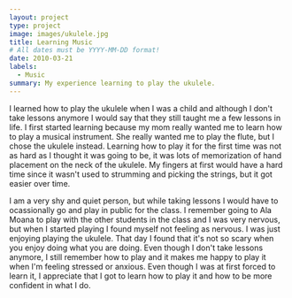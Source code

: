 ```yaml
---
layout: project
type: project
image: images/ukulele.jpg
title: Learning Music
# All dates must be YYYY-MM-DD format!
date: 2010-03-21
labels:
  - Music
summary: My experience learning to play the ukulele.
---
```


I learned how to play the ukulele when I was a child and although I don't take lessons anymore I would say that they still taught me a few lessons in life. I first started learning because my mom really wanted me to learn how to play a musical instrument. She really wanted me to play the flute, but I chose the ukulele instead. Learning how to play it for the first time was not as hard as I thought it was going to be, it was lots of memorization of hand placement on the neck of the ukulele. My fingers at first would have a hard time since it wasn't used to strumming and picking the strings, but it got easier over time.

I am a very shy and quiet person, but while taking lessons I would have to ocassionally go and play in public for the class. I remember going to Ala Moana to play with the other students in the class and I was very nervous, but when I started playing I found myself not feeling as nervous. I was just enjoying playing the ukulele. That day I found that it's not so scary when you enjoy doing what you are doing. Even though I don't take lessons anymore, I still remember how to play and it makes me happy to play it when I'm feeling stressed or anxious. Even though I was at first forced to learn it, I appreciate that I got to learn how to play it and how to be more confident in what I do.

